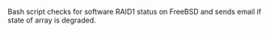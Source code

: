 
Bash script checks for software RAID1 status on FreeBSD and sends email if state of array is degraded.
